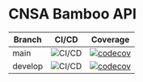 # CNSA Bamboo API
| Branch | CI/CD | Coverage |
|--------|-------|----------|
| main | ![CI/CD](https://github.com/WhiteKiwi/cnsa-bamboo-api/actions/workflows/ci-cd-production.yml/badge.svg?branch=main) | [![codecov](https://codecov.io/gh/whitekiwi/cnsa-bamboo-api/branch/main/graph/badge.svg?token=7RDU5ZEZ3X)](https://codecov.io/gh/whitekiwi/cnsa-bamboo-api) | 
| develop | ![CI/CD](https://github.com/WhiteKiwi/cnsa-bamboo-api/actions/workflows/ci-cd-staging.yml/badge.svg?branch=develop) | [![codecov](https://codecov.io/gh/whitekiwi/cnsa-bamboo-api/branch/develop/graph/badge.svg?token=7RDU5ZEZ3X)](https://codecov.io/gh/whitekiwi/cnsa-bamboo-api)|
